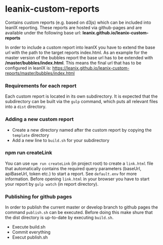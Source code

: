 # leanix-custom-reports
Contains custom reports (e.g. based on d3js) which can be included into leanIX reporting.
These reports are hosted via github-pages and are available under the following base url: **leanix.github.io/leanix-custom-reports**

In order to include a custom report into leanIX you have to extend the base url with the path to the target reports index.html. As an example for the master version of the bubbles report the base url has to be extended with **/master/bubbles/index.html**. This means the final url that has to be configured in leanIX is: https://leanix.github.io/leanix-custom-reports/master/bubbles/index.html

### Requirements for each report
Each custom report is located in its own subdirectory. It is expected that the subdirectory can be built via the ```gulp``` command, which puts all relevant files into a ```dist``` directory.

### Adding a new custom report
* Create a new directory named after the custom report by copying the ```template``` directory
* Add a new line to ```build.sh``` for your subdirectory 

### npm run createLink

You can use ```npm run createLink``` (in project root) to create a ```link.html``` file that automatically contains the required query parameters (baseUrl, apiBaseUrl, token etc.) to start a report. See ```default.env``` for more information. Before opening ```link.html``` in your browser you have to start your report by ```gulp watch``` (in report directory).

### Publishing for github pages
In order to publish the current master or develop branch to github pages the command ```publish.sh``` can be executed. Before doing this make shure that the dist directory is up-to-date by executing ```build.sh```.

* Execute build.sh
* Commit everything
* Execut publish.sh
